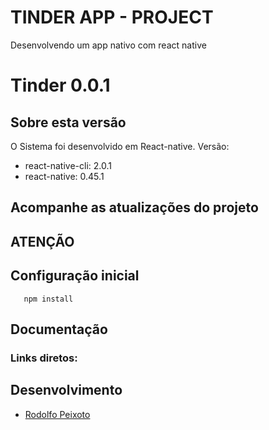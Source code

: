 #  TINDER APP - PROJECT
Desenvolvendo um app nativo com react native

Tinder 0.0.1
================

Sobre esta versão
---------------------
O Sistema foi desenvolvido em React-native.
Versão:
 - react-native-cli: 2.0.1
 - react-native: 0.45.1

Acompanhe as atualizações do projeto
---------------------



ATENÇÃO
---------------------



Configuração inicial
---------------------
```
   npm install
```


Documentação
---------------------


### Links diretos:


Desenvolvimento
---------------------
-   [Rodolfo Peixoto](http://www.rodolfopeixoto.com.br/)